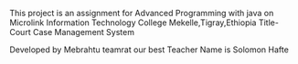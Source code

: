 This project is an assignment for Advanced Programming with java on Microlink Information Technology College Mekelle,Tigray,Ethiopia
Title- Court Case Management System

Developed by Mebrahtu teamrat
our best Teacher Name is Solomon Hafte
